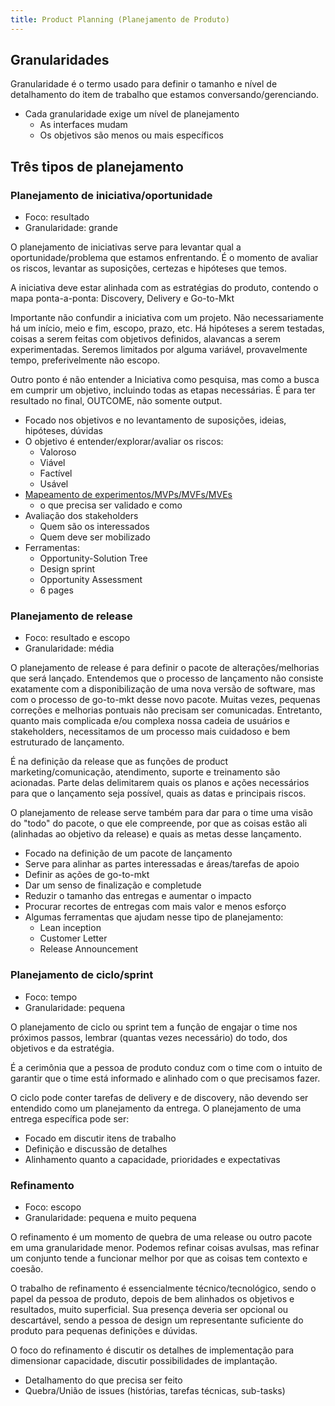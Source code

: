 ```yaml
---
title: Product Planning (Planejamento de Produto)
---
```


## Granularidades

Granularidade é o termo usado para definir o tamanho e nível de detalhamento do item de trabalho que estamos conversando/gerenciando.

- Cada granularidade exige um nível de planejamento
  - As interfaces mudam
  - Os objetivos são menos ou mais específicos

## Três tipos de planejamento

### Planejamento de iniciativa/oportunidade

- Foco: resultado
- Granularidade: grande

O planejamento de iniciativas serve para levantar qual a oportunidade/problema que estamos enfrentando. É o momento de avaliar os riscos, levantar as suposições, certezas e hipóteses que temos.

A iniciativa deve estar alinhada com as estratégias do produto, contendo o mapa ponta-a-ponta: Discovery, Delivery e Go-to-Mkt

Importante não confundir a iniciativa com um projeto. Não necessariamente há um início, meio e fim, escopo, prazo, etc. Há hipóteses a serem testadas, coisas a serem feitas com objetivos definidos, alavancas a serem experimentadas. Seremos limitados por alguma variável, provavelmente tempo, preferivelmente não escopo.

Outro ponto é não entender a Iniciativa como pesquisa, mas como a busca em cumprir um objetivo, incluindo todas as etapas necessárias. É para ter resultado no final, OUTCOME, não somente output.

- Focado nos objetivos e no levantamento de suposições, ideias, hipóteses, dúvidas
- O objetivo é entender/explorar/avaliar os riscos:
  - Valoroso
  - Viável
  - Factível
  - Usável
- [Mapeamento de experimentos/MVPs/MVFs/MVEs](mvp)
  - o que precisa ser validado e como
- Avaliação dos stakeholders
  - Quem são os interessados
  - Quem deve ser mobilizado
- Ferramentas:
  - Opportunity-Solution Tree
  - Design sprint
  - Opportunity Assessment
  - 6 pages

### Planejamento de release

- Foco: resultado e escopo
- Granularidade: média

O planejamento de release é para definir o pacote de alterações/melhorias que será lançado. Entendemos que o processo de lançamento não consiste exatamente com a disponibilização de uma nova versão de software, mas com o processo de go-to-mkt desse novo pacote. Muitas vezes, pequenas correções e melhorias pontuais não precisam ser comunicadas. Entretanto, quanto mais complicada e/ou complexa nossa cadeia de usuários e stakeholders, necessitamos de um processo mais cuidadoso e bem estruturado de lançamento.

É na definição da release que as funções de product marketing/comunicação, atendimento, suporte e treinamento são acionadas. Parte delas delimitarem quais os planos e ações necessários para que o lançamento seja possível, quais as datas e principais riscos.

O planejamento de release serve também para dar para o time uma visão do "todo" do pacote, o que ele compreende, por que as coisas estão ali (alinhadas ao objetivo da release) e quais as metas desse lançamento.

- Focado na definição de um pacote de lançamento
- Serve para alinhar as partes interessadas e áreas/tarefas de apoio
- Definir as ações de go-to-mkt
- Dar um senso de finalização e completude
- Reduzir o tamanho das entregas e aumentar o impacto
- Procurar recortes de entregas com mais valor e menos esforço
- Algumas ferramentas que ajudam nesse tipo de planejamento:
  - Lean inception
  - Customer Letter
  - Release Announcement

### Planejamento de ciclo/sprint

- Foco: tempo
- Granularidade: pequena

O planejamento de ciclo ou sprint tem a função de engajar o time nos próximos passos, lembrar (quantas vezes necessário) do todo, dos objetivos e da estratégia.

É a cerimônia que a pessoa de produto conduz com o time com o intuito de garantir que o time está informado e alinhado com o que precisamos fazer.

O ciclo pode conter tarefas de delivery e de discovery, não devendo ser entendido como um planejamento da entrega. O planejamento de uma entrega específica pode ser:

- Focado em discutir itens de trabalho
- Definição e discussão de detalhes
- Alinhamento quanto a capacidade, prioridades e expectativas

### Refinamento

- Foco: escopo
- Granularidade: pequena e muito pequena

O refinamento é um momento de quebra de uma release ou outro pacote em uma granularidade menor. Podemos refinar coisas avulsas, mas refinar um conjunto tende a funcionar melhor por que as coisas tem contexto e coesão.

O trabalho de refinamento é essencialmente técnico/tecnológico, sendo o papel da pessoa de produto, depois de bem alinhados os objetivos e resultados, muito superficial. Sua presença deveria ser opcional ou descartável, sendo a pessoa de design um representante suficiente do produto para pequenas definições e dúvidas.

O foco do refinamento é discutir os detalhes de implementação para dimensionar capacidade, discutir possibilidades de implantação.

- Detalhamento do que precisa ser feito
- Quebra/União de issues (histórias, tarefas técnicas, sub-tasks)
